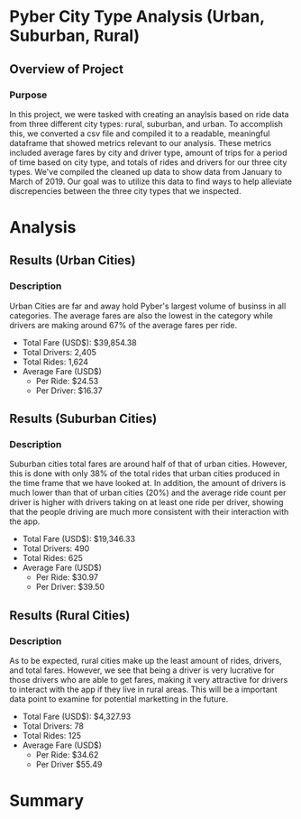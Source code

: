# Pyber City Type Analysis (Urban, Suburban, Rural)

## Overview of Project

### Purpose

In this project, we were tasked with creating an anaylsis based on ride data from three different city types: rural, suburban, and urban. To accomplish this, we converted a csv file and compiled it to a readable, meaningful dataframe that showed metrics relevant to our analysis. These metrics included average fares by city and driver type, amount of trips for a period of time based on city type, and totals of rides and drivers for our three city types. We've compiled the cleaned up data to show data from January to March of 2019. Our goal was to utilize this data to find ways to help alleviate discrepencies between the three city types that we inspected. 

# Analysis

## Results (Urban Cities)
### Description

Urban Cities are far and away hold Pyber's largest volume of businss in all categories. The average fares are also the lowest in the category while drivers are making around 67% of the average fares per ride.

- Total Fare (USD$): $39,854.38
- Total Drivers: 2,405
- Total Rides: 1,624
- Average Fare (USD$)
  - Per Ride: $24.53
  - Per Driver: $16.37

## Results (Suburban Cities)
### Description

Suburban cities total fares are around half of that of urban cities. However, this is done with only 38% of the total rides that urban cities produced in the time frame that we have looked at. In addition, the amount of drivers is much lower than that of urban cities (20%) and the average ride count per driver is higher with drivers taking on at least one ride per driver, showing that the people driving are much more consistent with their interaction with the app. 

- Total Fare (USD$): $19,346.33
- Total Drivers: 490
- Total Rides: 625
- Average Fare (USD$)
  - Per Ride: $30.97
  - Per Driver: $39.50

## Results (Rural Cities)
### Description

As to be expected, rural cities make up the least amount of rides, drivers, and total fares. However, we see that being a driver is very lucrative for those drivers who are able to get fares, making it very attractive for drivers to interact with the app if they live in rural areas. This will be a important data point to examine for potential marketting in the future.

- Total Fare (USD$): $4,327.93
- Total Drivers: 78
- Total Rides: 125
- Average Fare (USD$)
  - Per Ride: $34.62
  - Per Driver $55.49


# Summary
